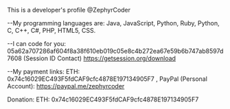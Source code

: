 This is a developer's profile @ZephyrCoder

  --My programming languages are: Java, JavaScript, Python, Ruby, Python, C, C++, C#, PHP, HTML5, CSS.

  --I can code for you: 05a62a707286af604f8a38f610eb019c05e8c4b272ea67e59b6b747ab8597d7608 (Session ID Contact) https://getsession.org/download

  
  --My payment links: ETH: 0x74c16029EC493F5fdCAF9cfc4878E197134905F7 , PayPal (Personal Account): https://paypal.me/zephyrcoder

Donation: ETH: 0x74c16029EC493F5fdCAF9cfc4878E197134905F7
